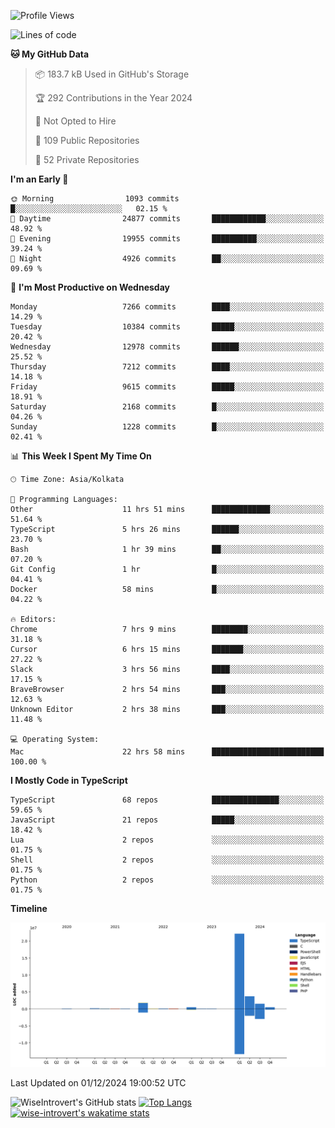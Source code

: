 <!--START_SECTION:waka-->
![Profile Views](http://img.shields.io/badge/Profile%20Views-1-blue)

![Lines of code](https://img.shields.io/badge/From%20Hello%20World%20I%27ve%20Written-30.8%20million%20lines%20of%20code-blue)

**🐱 My GitHub Data** 

> 📦 183.7 kB Used in GitHub's Storage 
 > 
> 🏆 292 Contributions in the Year 2024
 > 
> 🚫 Not Opted to Hire
 > 
> 📜 109 Public Repositories 
 > 
> 🔑 52 Private Repositories 
 > 
**I'm an Early 🐤** 

```text
🌞 Morning                1093 commits        █░░░░░░░░░░░░░░░░░░░░░░░░   02.15 % 
🌆 Daytime                24877 commits       ████████████░░░░░░░░░░░░░   48.92 % 
🌃 Evening                19955 commits       ██████████░░░░░░░░░░░░░░░   39.24 % 
🌙 Night                  4926 commits        ██░░░░░░░░░░░░░░░░░░░░░░░   09.69 % 
```
📅 **I'm Most Productive on Wednesday** 

```text
Monday                   7266 commits        ████░░░░░░░░░░░░░░░░░░░░░   14.29 % 
Tuesday                  10384 commits       █████░░░░░░░░░░░░░░░░░░░░   20.42 % 
Wednesday                12978 commits       ██████░░░░░░░░░░░░░░░░░░░   25.52 % 
Thursday                 7212 commits        ████░░░░░░░░░░░░░░░░░░░░░   14.18 % 
Friday                   9615 commits        █████░░░░░░░░░░░░░░░░░░░░   18.91 % 
Saturday                 2168 commits        █░░░░░░░░░░░░░░░░░░░░░░░░   04.26 % 
Sunday                   1228 commits        █░░░░░░░░░░░░░░░░░░░░░░░░   02.41 % 
```


📊 **This Week I Spent My Time On** 

```text
🕑︎ Time Zone: Asia/Kolkata

💬 Programming Languages: 
Other                    11 hrs 51 mins      █████████████░░░░░░░░░░░░   51.64 % 
TypeScript               5 hrs 26 mins       ██████░░░░░░░░░░░░░░░░░░░   23.70 % 
Bash                     1 hr 39 mins        ██░░░░░░░░░░░░░░░░░░░░░░░   07.20 % 
Git Config               1 hr                █░░░░░░░░░░░░░░░░░░░░░░░░   04.41 % 
Docker                   58 mins             █░░░░░░░░░░░░░░░░░░░░░░░░   04.22 % 

🔥 Editors: 
Chrome                   7 hrs 9 mins        ████████░░░░░░░░░░░░░░░░░   31.18 % 
Cursor                   6 hrs 15 mins       ███████░░░░░░░░░░░░░░░░░░   27.22 % 
Slack                    3 hrs 56 mins       ████░░░░░░░░░░░░░░░░░░░░░   17.15 % 
BraveBrowser             2 hrs 54 mins       ███░░░░░░░░░░░░░░░░░░░░░░   12.63 % 
Unknown Editor           2 hrs 38 mins       ███░░░░░░░░░░░░░░░░░░░░░░   11.48 % 

💻 Operating System: 
Mac                      22 hrs 58 mins      █████████████████████████   100.00 % 
```

**I Mostly Code in TypeScript** 

```text
TypeScript               68 repos            ███████████████░░░░░░░░░░   59.65 % 
JavaScript               21 repos            █████░░░░░░░░░░░░░░░░░░░░   18.42 % 
Lua                      2 repos             ░░░░░░░░░░░░░░░░░░░░░░░░░   01.75 % 
Shell                    2 repos             ░░░░░░░░░░░░░░░░░░░░░░░░░   01.75 % 
Python                   2 repos             ░░░░░░░░░░░░░░░░░░░░░░░░░   01.75 % 
```



**Timeline**

![Lines of Code chart](https://raw.githubusercontent.com/wise-introvert/wise-introvert/master/assets/bar_graph.png)


 Last Updated on 01/12/2024 19:00:52 UTC
<!--END_SECTION:waka-->

![WiseIntrovert's GitHub stats](https://github-readme-stats.vercel.app/api?username=wise-introvert&count_private=true&show_icons=true)
[![Top Langs](https://github-readme-stats.vercel.app/api/top-langs/?username=wise-introvert&langs_count=10)](https://github.com/anuraghazra/github-readme-stats)
[![wise-introvert's wakatime stats](https://github-readme-stats.vercel.app/api/wakatime?username=wiseintrovert)](https://github.com/anuraghazra/github-readme-stats)
